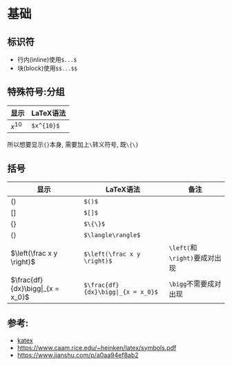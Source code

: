 # 基础

## 标识符
- 行内(inline)使用`$...$`
- 块(block)使用`$$...$$`

## 特殊符号:分组
显示 | LaTeX语法
-- | --
$x^{10}$|`$x^{10}$`

所以想要显示`{}`本身, 需要加上`\`转义符号, 既`\{\}`

## 括号
显示 | LaTeX语法|备注
-- | --| --
$()$                     |`$()$`
$[]$                     |`$[]$`
$\{\}$                   |`$\{\}$`
$\langle\rangle$         |`$\langle\rangle$`
$\left(\frac x y \right)$|`$\left(\frac x y \right)$`|`\left(`和`\right)`要成对出现
$\frac{df}{dx}\bigg\|_{x = x_0}$|`$\frac{df}{dx}\bigg\|_{x = x_0}$`|`\bigg`不需要成对出现



## 参考:

- [katex](https://katex.org/)
- https://www.caam.rice.edu/~heinken/latex/symbols.pdf
- https://www.jianshu.com/p/a0aa94ef8ab2